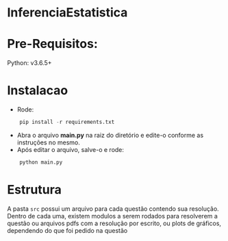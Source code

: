# InferenciaEstatistica

# Pre-Requisitos:
Python: v3.6.5+

# Instalacao
- Rode:
```.py
	pip install -r requirements.txt
```

- Abra o arquivo **main.py** na raiz do diretório e edite-o conforme as instruções no mesmo. 
- Após editar o arquivo, salve-o e rode:
```.py
	python main.py
``` 

# Estrutura

A pasta `src` possui um arquivo para cada questão contendo sua resolução.  
Dentro de cada uma, existem modulos a serem rodados para resolverem a questão
ou arquivos pdfs com a resolução por escrito, ou plots de gráficos, dependendo
do que foi pedido na questão